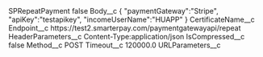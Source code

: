 <?xml version="1.0" encoding="UTF-8"?>
<CustomMetadata xmlns="http://soap.sforce.com/2006/04/metadata" xmlns:xsi="http://www.w3.org/2001/XMLSchema-instance" xmlns:xsd="http://www.w3.org/2001/XMLSchema">
    <label>SPRepeatPayment</label>
    <protected>false</protected>
    <values>
        <field>Body__c</field>
        <value xsi:type="xsd:string">{
&quot;paymentGateway&quot;:&quot;Stripe&quot;,
&quot;apiKey&quot;:&quot;testapikey&quot;,
&quot;incomeUserName&quot;:&quot;HUAPP&quot;
}</value>
    </values>
    <values>
        <field>CertificateName__c</field>
        <value xsi:nil="true"/>
    </values>
    <values>
        <field>Endpoint__c</field>
        <value xsi:type="xsd:string">https://test2.smarterpay.com/paymentgatewayapi/repeat</value>
    </values>
    <values>
        <field>HeaderParameters__c</field>
        <value xsi:type="xsd:string">Content-Type:application/json</value>
    </values>
    <values>
        <field>IsCompressed__c</field>
        <value xsi:type="xsd:boolean">false</value>
    </values>
    <values>
        <field>Method__c</field>
        <value xsi:type="xsd:string">POST</value>
    </values>
    <values>
        <field>Timeout__c</field>
        <value xsi:type="xsd:double">120000.0</value>
    </values>
    <values>
        <field>URLParameters__c</field>
        <value xsi:nil="true"/>
    </values>
</CustomMetadata>
